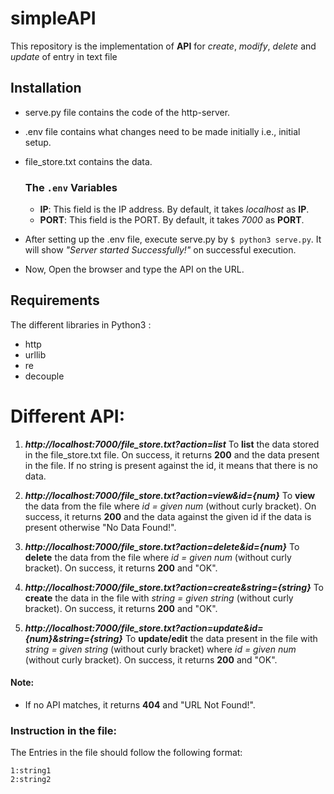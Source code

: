 # simpleAPI
This repository is the implementation of **API** for *create*, *modify*, *delete* and *update* of entry in text file

## Installation
* serve.py file contains the code of the http-server.
* .env file contains what changes need to be made initially i.e., initial setup.
* file_store.txt contains the data.

   ### The `.env` Variables
   * **IP**: This field is the IP address. By default, it takes *localhost* as **IP**.
   * **PORT**: This field is the PORT. By default, it takes *7000* as **PORT**.

* After setting up the .env file, execute serve.py by 
   `$ python3 serve.py`.
   It will show *"Server started Successfully!"* on successful execution.
* Now, Open the browser and type the API on the URL.

## Requirements
The different libraries in Python3 :
* http
* urllib
* re
* decouple

# Different API:
1.  **_http://localhost:7000/file_store.txt?action=list_**
    To **list** the data stored in the file_store.txt file.
   On success, it returns **200** and the data present in the file. If no string is present against the id, it
   means that there is no data.
   
2.  **_http://localhost:7000/file_store.txt?action=view&id={num}_**
   To **view** the data from the file where *id = given num* (without curly bracket).
   On success, it returns **200** and the data against the given id if the data is present otherwise "No
   Data Found!".
   
3.  **_http://localhost:7000/file_store.txt?action=delete&id={num}_**
   To **delete** the data from the file where *id = given num* (without curly bracket). On success, it
   returns **200** and "OK".
   
4.  **_http://localhost:7000/file_store.txt?action=create&string={string}_**
   To **create** the data in the file with *string = given string* (without curly bracket). On success, it
   returns **200** and "OK".
   
5.  **_http://localhost:7000/file_store.txt?action=update&id={num}&string={string}_**
   To **update/edit** the data present in the file with *string = given string* (without curly bracket) where
   *id = given num* (without curly bracket). On success, it returns **200** and "OK". 
   
#### Note:
* If no API matches, it returns **404** and "URL Not Found!".

### Instruction in the file:
 The Entries in the file should follow the following format:
```
1:string1
2:string2
```

